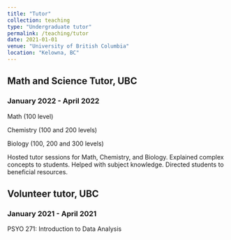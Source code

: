 ```yaml
---
title: "Tutor"
collection: teaching
type: "Undergraduate tutor"
permalink: /teaching/tutor
date: 2021-01-01
venue: "University of British Columbia"
location: "Kelowna, BC"
---
```


## Math and Science Tutor, UBC
### January 2022 - April 2022
Math (100 level)

Chemistry (100 and 200 levels)

Biology (100, 200 and 300 levels)

Hosted tutor sessions for Math, Chemistry, and Biology. Explained complex concepts to students. Helped with subject knowledge. Directed students to beneficial resources.

## Volunteer tutor, UBC
### January 2021 - April 2021
PSYO 271: Introduction to Data Analysis
